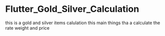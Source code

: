 # Flutter_Gold_Silver_Calculation
this is a gold and silver items calulation this main things tha a calculate the rate weight and price 
